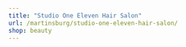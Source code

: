 ```yaml
---
title: "Studio One Eleven Hair Salon"
url: /martinsburg/studio-one-eleven-hair-salon/
shop: beauty
---
```

